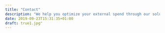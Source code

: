 ```yaml
---
title: "Contact"
description: "We help you optimize your external spend through our solution Ignite Analytics and our consultants who are experts in strategic sourcing"
date: 2019-09-23T15:31:35+01:00
draft: true1.jpg"
---
```




